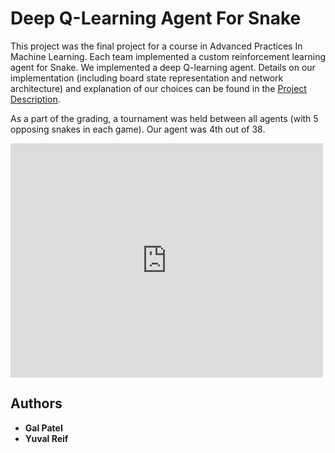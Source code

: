 
# Deep Q-Learning Agent For Snake

This project was the final project for a course in Advanced Practices In Machine Learning.
Each team implemented a custom reinforcement learning agent for Snake.
We implemented a deep Q-learning agent. Details on our implementation (including board state representation and network architecture) and explanation of our choices can be found in the [Project Description](https://github.com/yuvalre/snake_q_learning/blob/master/Project%20Description.pdf).

As a part of the grading, a tournament was held between all agents (with 5 opposing snakes in each game). Our agent was 4th out of 38. 

<embed src="https://drive.google.com/viewerng/viewer?embedded=true&url=ttps://github.com/yuvalre/snake_q_learning/raw/master/Project%20Description.pdf" width="500" height="375">

## Authors

* **Gal Patel**
* **Yuval Reif**


